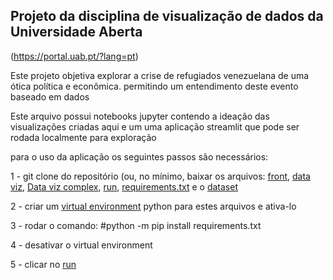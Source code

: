 ## Projeto da disciplina de visualização de dados da Universidade Aberta 
(https://portal.uab.pt/?lang=pt)

Este projeto objetiva explorar a crise de refugiados venezuelana de uma ótica política e econômica. permitindo
um entendimento deste evento baseado em dados

Este arquivo possui notebooks jupyter contendo a ideação das visualizações criadas aqui e um uma aplicação streamlit que pode ser rodada localmente para exploração

para o uso da aplicação os seguintes passos são necessários:

1 - git clone do repositório (ou, no mínimo, baixar os arquivos: [front](https://github.com/pfmoro/VisualizacaoRefugiadosVenezuela/blob/main/Front.py), [data viz](https://github.com/pfmoro/VisualizacaoRefugiadosVenezuela/blob/main/data_viz.py), [Data viz complex](https://github.com/pfmoro/VisualizacaoRefugiadosVenezuela/blob/main/data_viz_complex.py), [run](https://github.com/pfmoro/VisualizacaoRefugiadosVenezuela/blob/main/Run.bat), [requirements.txt](https://github.com/pfmoro/VisualizacaoRefugiadosVenezuela/blob/main/requirements.txt) e o [dataset](https://github.com/pfmoro/VisualizacaoRefugiadosVenezuela/blob/main/FullDataset.csv)

2 - criar um [virtual environment](https://pythonacademy.com.br/blog/python-e-virtualenv-como-programar-em-ambientes-virtuais) python para estes arquivos e ativa-lo

3 - rodar o comando: #python -m pip install requirements.txt

4 - desativar o virtual environment

5 - clicar no [run](https://github.com/pfmoro/VisualizacaoRefugiadosVenezuela/blob/main/Run.bat)

